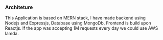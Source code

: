 ### Architeture

This Application is based on MERN stack, I have made backend using Nodejs and Expressjs, Database using MongoDb, Frontend is build upon Reactjs.
If the app was accepting 1M requests every day we could use AWS lamda.
